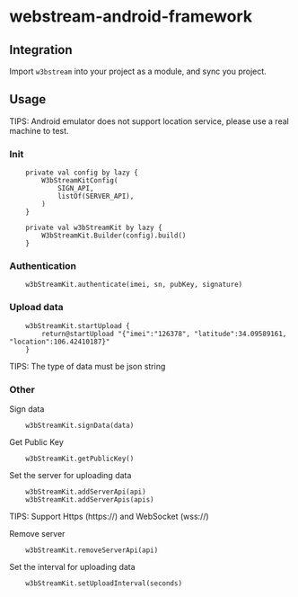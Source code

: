 # webstream-android-framework

## Integration
Import `w3bstream` into your project as a module, and sync you project.


## Usage
TIPS: Android emulator does not support location service, please use a real machine to test.

### Init

```
    private val config by lazy {
        W3bStreamKitConfig(
            SIGN_API,
            listOf(SERVER_API),
        )
    }

    private val w3bStreamKit by lazy {
        W3bStreamKit.Builder(config).build()
    }
```


### Authentication
```
    w3bStreamKit.authenticate(imei, sn, pubKey, signature)
```

### Upload data
```
    w3bStreamKit.startUpload {
        return@startUpload "{"imei":"126378", "latitude":34.09589161, "location":106.42410187}"
    }
```
TIPS: The type of data must be json string

### Other

Sign data
```
    w3bStreamKit.signData(data)
```

Get Public Key
```
    w3bStreamKit.getPublicKey()
```

Set the server for uploading data
```
    w3bStreamKit.addServerApi(api)
    w3bStreamKit.addServerApis(apis)
```
TIPS: Support Https (https://) and WebSocket (wss://)

Remove server
```
    w3bStreamKit.removeServerApi(api)
```

Set the interval for uploading data
```
    w3bStreamKit.setUploadInterval(seconds)
```
